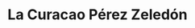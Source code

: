 ---
title: "La Curacao Pérez Zeledón"
url: /san-isidro-de-el-general/la-curacao-perez-zeledon/
shop: aparato
---